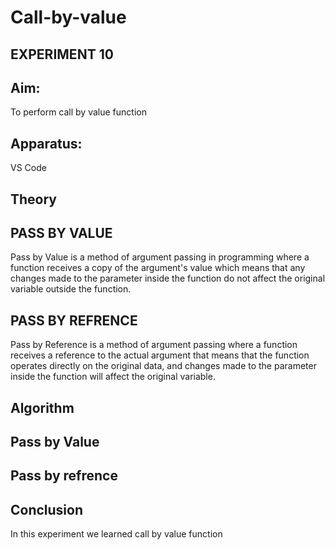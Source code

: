 # Call-by-value
## EXPERIMENT 10

## Aim:
To perform call by value function 

## Apparatus:
VS Code

## Theory
## PASS BY VALUE 
Pass by Value is a method of argument passing in programming where a function receives a copy of the argument's value which means that any changes made to the parameter inside the function do not affect the original variable outside the function.


## PASS BY REFRENCE
Pass by Reference is a method of argument passing where a function receives a reference to the actual argument that means that the function operates directly on the original data, and changes made to the parameter inside the function will affect the original variable.


## Algorithm
## Pass by Value



## Pass by refrence


## Conclusion
In this experiment we learned call by value function
